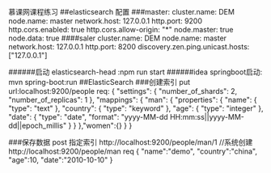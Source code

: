 慕课网课程练习
##elasticsearch 配置
###master:
    cluster.name: DEM
    node.name: master
    network.host: 127.0.0.1
    http.port: 9200
    http.cors.enabled: true 
    http.cors.allow-origin: "*"
    node.master: true
    node.data: true
####saler
    cluster.name: DEM
    node.name: master
    network.host: 127.0.0.1
    http.port: 8200
    discovery.zen.ping.unicast.hosts: ["127.0.0.1"]
    
######启动 elasticsearch-head :npm run start
######idea springboot启动: mvn spring-boot:run
##ElasticSearch
###创建索引 put   
url:localhost:9200/people
req:
{
    "settings": {
        "number_of_shards": 2,
        "number_of_replicas": 1
    },
    "mappings": {
        "man": {
            "properties": {
                "name": {
                    "type": "text"
                },
                "country": {
                    "type": "keyword"
                },
                "age": {
                    "type": "integer"
                },
                "date": {
                    "type": "date",
                    "format": "yyyy-MM-dd HH:mm:ss||yyyy-MM-dd||epoch_millis"
                }
            }
        },"women":{}
    }
}

###保存数据 post
指定索引
http://localhost:9200/people/man/1
//系统创建
http://localhost:9200/people/man
req
{
"name":"demo",
"country":"china",
"age":10,
"date":"2010-10-10"
}


